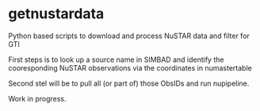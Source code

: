 # getnustardata
Python based scripts to download and process NuSTAR data and filter for GTI

First steps is to look up a source name in SIMBAD and identify the cooresponding NuSTAR observations via the coordinates in numastertable

Second stel will be to pull all (or part of) those ObsIDs and run nupipeline.

Work in progress.

